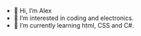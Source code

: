 - 👋 Hi, I’m Alex
- 👀 I’m interested in coding and electronics.
- 🌱 I’m currently learning html, CSS and C#.


<!---
AlexGaben/AlexGaben is a ✨ special ✨ repository because its `README.md` (this file) appears on your GitHub profile.
You can click the Preview link to take a look at your changes.
--->
